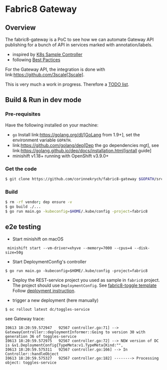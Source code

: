 # Fabric8 Gateway

## Overview

The fabric8-gateway is a PoC to see how we can automate Gateway API publishing for a bunch of API in services marked with annotation/labels.

* inspired by [K8s Sample Controller](https://github.com/kubernetes/sample-controller)
* following [Best Pactices](https://github.com/kubernetes/community/blob/master/contributors/devel/controllers.md)

For the Gateway API, the integration is done with link:https://github.com/3scale[3scale].

This is very much a work in progress. Therefore a [TODO list](TODO.md).

## Build & Run in dev mode

### Pre-requisites

Have the following installed on your machine:

* `go` Install link:https://golang.org/dl/[GoLang from 1.9+], set the environment variable `GOPATH`.
* link:https://github.com/golang/dep[Dep the go dependencies mgt], see link:https://golang.github.io/dep/docs/installation.html[isntall guide]
* minishift v1.18+ running with OpenShift v3.9.0+

### Get the code

```sh
$ git clone https://github.com/corinnekrych/fabric8-gateway $GOPATH/src/github.com/corinnekrych/fabric8-gateway
```

### Build

```sh
$ rm -rf vendor; dep ensure -v
$ go build ./...
$ go run main.go -kubeconfig=$HOME/.kube/config -project=fabric8
```

## e2e testing

* Start minishift
on macOS

```
 minishift start --vm-driver=xhyve --memory=7000 --cpus=4 --disk-size=50g
```

* Start DeploymentConfig's controller

```
$ go run main.go -kubeconfig=$HOME/.kube/config -project=fabric8
```

* Deploy the REST-service project you used as sample in `fabric8` project.
The project should use `DeploymentConfig`.
See [fabric8-toggle template](https://github.com/corinnekrych/fabric8-toggles-service/blob/d3c2a4843b154ba9b9342dcb41bef8028fc1d10c/toggles-service-os.yml)
Follow [deployment instruction](https://github.com/corinnekrych/fabric8-toggles-service/tree/threescale.trial#docker-build).

* trigger a new deployment (here manually)
```
$ oc rollout latest dc/toggles-service
 ```

see Gateway trace:
```
I0613 18:20:59.572947   92567 controller.go:71] --> GatewayController::deploymentInformer::Going to version 30 with generation 36 of toggles-service
I0613 18:20:59.572975   92567 controller.go:72] --> NEW version of DC is &v1.DeploymentConfig{TypeMeta:v1.TypeMeta{Kind:"",
I0613 18:20:59.575311   92567 controller.go:166] --> In Controller::handleObject
I0613 18:20:59.575327   92567 controller.go:182] --------> Processing object: toggles-service
```
